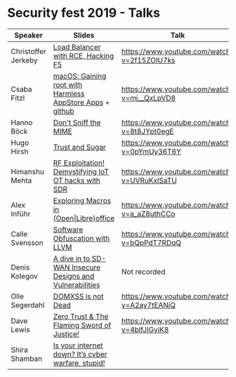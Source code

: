 # Security fest 2019 - Talks

| Speaker | Slides | Talk |
|---------|--------|------|
| Christoffer Jerkeby | [Load Balancer with RCE, Hacking F5](Command_Injection_iRule_nomedia.pdf) | https://www.youtube.com/watch?v=2f15ZOIU7ks |
| Csaba Fitzl | [macOS: Gaining root with Harmless AppStore Apps](Getting_root_with_benign_AppStore_apps_vSecurityFest.pdf) + [github](https://theevilbit.github.io/posts/getting_root_with_benign_appstore_apps/) | https://www.youtube.com/watch?v=mj__QxLpVD8 |
| Hanno Böck | [Don't Sniff the MIME](Dont_Sniff_the_MIME_-_File_Upload_XSS_vulnerabilities.pdf) | https://www.youtube.com/watch?v=8t8JYpt0egE |
| Hugo Hirsh | [Trust and Sugar](Trust_and_Sugar.pdf) | https://www.youtube.com/watch?v=0pYmUy36T6Y |
| Himanshu Mehta | [RF Exploitation! Demystifying IoT OT hacks with SDR](HimanshuMehta.pdf) | https://www.youtube.com/watch?v=UVRuKxlSaTU |
| Alex Inführ | [Exploring Macros in (Open\|Libre)office](Alex_Infuhr_Libreoffice.pdf) | https://www.youtube.com/watch?v=a_aZ8uthCCo| 
| Calle Svensson | [Software Obfuscation with LLVM](LLVM_Svensson.pdf) | https://www.youtube.com/watch?v=bQpPdT7RDqQ |
| Denis Kolegov | [A dive in to SD-WAN Insecure Designs and Vulnerabilities](Kolegov.pdf) | Not recorded |
| Olle Segerdahl | [DOMXSS is not Dead](olle_domxss.pdf) | https://www.youtube.com/watch?v=A2ay7tEANjQ |
| Dave Lewis | [Zero Trust & The Flaming Sword of Justice!](FlamingSword.pdf) | https://www.youtube.com/watch?v=4blfJIGyiK8 |
| Shira Shamban | [Is your internet down? It’s cyber warfare, stupid!](Shira_Shamban.pdf) | 
